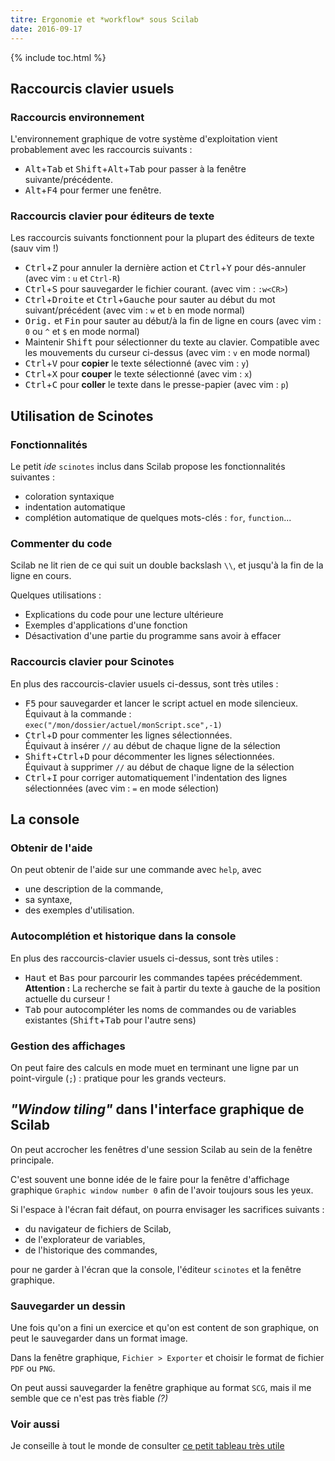 ```yaml
---
titre: Ergonomie et *workflow* sous Scilab
date: 2016-09-17
---
```


{% include toc.html %}

## Raccourcis clavier usuels

### Raccourcis environnement

L'environnement graphique de votre système d'exploitation vient probablement avec les raccourcis suivants : 

- <kbd>Alt</kbd>+<kbd>Tab</kbd> et <kbd>Shift</kbd>+<kbd>Alt</kbd>+<kbd>Tab</kbd> pour passer à la fenêtre suivante/précédente.
- <kbd>Alt</kbd>+<kbd>F4</kbd> pour fermer une fenêtre.

### Raccourcis clavier pour éditeurs de texte

Les raccourcis suivants fonctionnent pour la plupart des éditeurs de texte (sauv vim !)

- <kbd>Ctrl</kbd>+<kbd>Z</kbd> pour annuler la dernière action et <kbd>Ctrl</kbd>+<kbd>Y</kbd> pour dés-annuler (avec vim : `u` et `Ctrl-R`)
- <kbd>Ctrl</kbd>+<kbd>S</kbd> pour sauvegarder le fichier courant. (avec vim : `:w<CR>`)
- <kbd>Ctrl</kbd>+<kbd>Droite</kbd> et <kbd>Ctrl</kbd>+<kbd>Gauche</kbd> pour sauter au début du mot suivant/précédent (avec vim : `w` et `b` en mode normal)
- <kbd>Orig.</kbd> et <kbd>Fin</kbd> pour sauter au début/à la fin de ligne en cours (avec vim : `0` ou `^` et `$` en mode normal)
- Maintenir <kbd>Shift</kbd> pour sélectionner du texte au clavier. Compatible avec les mouvements du curseur ci-dessus (avec vim : `v` en mode normal)
- <kbd>Ctrl</kbd>+<kbd>V</kbd> pour **copier** le texte sélectionné (avec vim : `y`)
- <kbd>Ctrl</kbd>+<kbd>X</kbd> pour **couper** le texte sélectionné (avec vim : `x`)
- <kbd>Ctrl</kbd>+<kbd>C</kbd> pour **coller** le texte dans le presse-papier (avec vim : `p`)

## Utilisation de Scinotes

### Fonctionnalités

Le petit *ide* `scinotes` inclus dans Scilab propose les fonctionnalités suivantes : 

- coloration syntaxique
- indentation automatique
- complétion automatique de quelques mots-clés : `for`, `function`...

### Commenter du code

Scilab ne lit rien de ce qui suit un double backslash `\\`, et jusqu'à la fin de la ligne en cours. 

Quelques utilisations : 

- Explications du code pour une lecture ultérieure 
- Exemples d'applications d'une fonction 
- Désactivation d'une partie du programme sans avoir à effacer


### Raccourcis clavier pour Scinotes

En plus des raccourcis-clavier usuels ci-dessus, sont très utiles :

- <kbd>F5</kbd> pour sauvegarder et lancer le script actuel en mode silencieux.  
  Équivaut à la commande : `exec("/mon/dossier/actuel/monScript.sce",-1)`
- <kbd>Ctrl</kbd>+<kbd>D</kbd> pour commenter les lignes sélectionnées.   
  Équivaut à insérer `//` au début de chaque ligne de la sélection
- <kbd>Shift</kbd>+<kbd>Ctrl</kbd>+<kbd>D</kbd> pour décommenter les lignes sélectionnées.  
  Équivaut à supprimer `//` au début de chaque ligne de la sélection
- <kbd>Ctrl</kbd>+<kbd>I</kbd> pour corriger automatiquement l'indentation des lignes sélectionnées
  (avec vim : `=` en mode sélection)

## La console 

### Obtenir de l'aide

On peut obtenir de l'aide sur une commande avec `help`, avec 

- une description de la commande,
- sa syntaxe,
- des exemples d'utilisation.

### Autocomplétion et historique dans la console

En plus des raccourcis-clavier usuels ci-dessus, sont très utiles :

- <kbd>Haut</kbd> et <kbd>Bas</kbd> pour parcourir les commandes tapées précédemment.  
  **Attention :**
  La recherche se fait à partir du texte à gauche de la position actuelle du curseur !
- <kbd>Tab</kbd> pour autocompléter les noms de commandes ou de variables existantes (<kbd>Shift</kbd>+<kbd>Tab</kbd> pour l'autre sens)

### Gestion des affichages

On peut faire des calculs en mode muet en terminant une ligne par un point-virgule (`;`) : pratique pour les grands vecteurs.

## *"Window tiling"* dans l'interface graphique de Scilab

On peut accrocher 
les fenêtres d'une session Scilab au sein de la fenêtre principale.

C'est souvent une bonne idée de le faire pour la fenêtre d'affichage graphique 
`Graphic window number 0` afin de l'avoir toujours sous les yeux. 

Si l'espace à l'écran fait défaut, on pourra envisager les sacrifices suivants : 

- du navigateur de fichiers de Scilab, 
- de l'explorateur de variables,
- de l'historique des commandes, 

pour ne garder à l'écran que la console, l'éditeur `scinotes` et la fenêtre graphique.

### Sauvegarder un dessin

Une fois qu'on a fini un exercice et qu'on est content de son graphique, on peut le sauvegarder dans un format image. 

Dans la fenêtre graphique, `Fichier > Exporter` et choisir le format de fichier `PDF` ou `PNG`. 

On peut aussi sauvegarder la fenêtre graphique au format `SCG`, mais il me semble que ce n'est pas très fiable *(?)*

### Voir aussi 

Je conseille à tout le monde de consulter [ce petit tableau très utile](https://fr.wikipedia.org/wiki/Tableau_de_raccourcis_clavier#Interagir_avec_le_texte)
